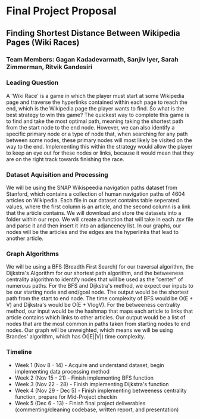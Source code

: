 # Final Project Proposal

## Finding Shortest Distance Between Wikipedia Pages (Wiki Races)

### Team Members: Gagan Kadadevarmath, Sanjiv Iyer, Sarah Zimmerman, Ritvik Gandesiri

### Leading Question
A 'Wiki Race' is a game in which the player must start at some Wikipedia page and traverse the hyperlinks contained within each page to reach the end, which is the Wikipedia page the player wants to find. So what is the best strategy to win this game? The quickest way to complete this game is to find and take the most optimal path, meaning taking the shortest path from the start node to the end node. However, we can also identify a specific primary node or a type of node that, when searching for any path between some nodes, these primary nodes will most likely be visited on the way to the end. Implementing this within the strategy would allow the player to keep an eye out for these nodes or links, because it would mean that they are on the right track towards finishing the race.

### Dataset Aquisition and Processing
We will be using the SNAP Wikispeedia navigation paths dataset from Stanford, which contains a collection of human navigation paths of 4604 articles on Wikipedia. Each file in our dataset contains table seperated values, where the first column is an article, and the second column is a link that the article contains. We will download and store the datasets into a folder within our repo. We will create a function that will take in each .tsv file and parse it and then insert it into an adjancency list. In our graphs, our nodes will be the articles and the edges are the hyperlinks that lead to another article. 

### Graph Algorithms
We will be using a BFS (Breadth First Search) for our traversal algorithm, the Dijkstra's Algorithm for our shortest path algorithm, and the betweeness centrality algorithm to identify nodes that will be used as the "center" of numerous paths. For the BFS and Dijkstra's method, we expect our inputs to be our starting node and end/goal node. The output would be the shortest path from the start to end node. The time complexity of BFS would be O(E + V) and Dijkstra's would be O(E + VlogV). For the betweeness centrality method, our input would be the hashmap that maps each article to links that article contains which links to other articles. Our output would be a list of nodes that are the most common in paths taken from starting nodes to end nodes. Our graph will be unweighted, which means we will be using Brandes' algorithm, which has O(|E||V|) time complexity.    

### Timeline
- Week 1 (Nov 8 - 14) - Acquire and understand dataset, begin implementing data processing method
- Week 2 (Nov 15 - 21) - Finish implementing BFS function
- Week 3 (Nov 22 - 28) - Finish implementing Dijkstra's function
- Week 4 (Nov 29 - Dec 5) - Finish implementing betweeness centrality function, prepare for Mid-Project checkin
- Week 5 (Dec 6 - 13) - Finish final project deliverables (commenting/cleaning codebase, written report, and presentation)